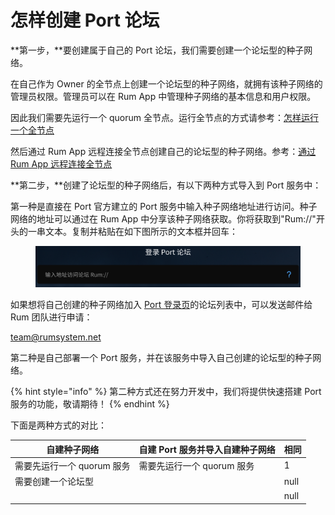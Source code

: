 # 怎样创建 Port 论坛

**第一步，**要创建属于自己的 Port 论坛，我们需要创建一个论坛型的种子网络。

在自己作为 Owner 的全节点上创建一个论坛型的种子网络，就拥有该种子网络的管理员权限。管理员可以在 Rum App 中管理种子网络的基本信息和用户权限。

因此我们需要先运行一个 quorum 全节点。运行全节点的方式请参考：[怎样运行一个全节点](zen-yang-yun-hang-yi-ge-quan-jie-dian.md)

然后通过 Rum App 远程连接全节点创建自己的论坛型的种子网络。参考：[通过 Rum App 远程连接全节点](zen-yang-yun-hang-yi-ge-quan-jie-dian.md#step-3-yong-rum-app-yuan-cheng-lian-jie-quorum-fu-wu)

**第二步，**创建了论坛型的种子网络后，有以下两种方式导入到 Port 服务中：

第一种是直接在 Port 官方建立的 Port 服务中输入种子网络地址进行访问。种子网络的地址可以通过在 Rum App 中分享该种子网络获取。你将获取到"Rum://"开头的一串文本。复制并粘贴在如下图所示的文本框并回车：

<figure><img src=".gitbook/assets/Screenshot 2022-12-03 at 23.54.34.png" alt=""><figcaption></figcaption></figure>

如果想将自己创建的种子网络加入 [Port 登录页](https://port.base.one)的论坛列表中，可以发送邮件给 Rum 团队进行申请：

team@rumsystem.net

第二种是自己部署一个 Port 服务，并在该服务中导入自己创建的论坛型的种子网络。

{% hint style="info" %}
第二种方式还在努力开发中，我们将提供快速搭建 Port 服务的功能，敬请期待！
{% endhint %}



下面是两种方式的对比：

<table><thead><tr><th>自建种子网络</th><th>自建 Port 服务并导入自建种子网络</th><th data-type="rating" data-max="1">相同</th></tr></thead><tbody><tr><td>需要先运行一个 quorum 服务</td><td>需要先运行一个 quorum 服务</td><td>1</td></tr><tr><td>需要创建一个论坛型</td><td></td><td>null</td></tr><tr><td></td><td></td><td>null</td></tr></tbody></table>
